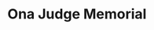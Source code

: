 ---
pid: FS40
title: Ona Judge Memorial
location_transcription: Philadelphia Executive Residence (Washington's Presidential
  residence)
zipcode: '19446'
outside_phl: 'Lansdale PA '
neighborhood: 
age: '44'
age_range: 40-49
instagram: 
image_file_name: FS_40.jpg
proposal_transcription: Ona Judge was one of Martha Washington's slaves. She walked
  out of the President's residence in Philly while George Washington was President.
  The Washingtons made attempts to apprehend her but she was never caught. She lived
  in poverty in New England the rest of her life preferring to live free in poverty
  than live as a salve in comfort.
topic: African Americans,Figure,History
topic_summary: 0, 0, 0
type: Other No Form
keywords_other: 
credit: Dennis Zavala
image_labels: 
twitter: 
facebook: 
permalink: "/monuments/fs40/"
layout: item-page
---